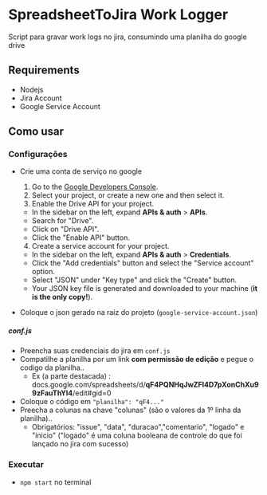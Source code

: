# SpreadsheetToJira Work Logger
Script para gravar work logs no jira, consumindo uma planilha do google drive

## Requirements
* Nodejs
* Jira Account
* Google Service Account

## Como usar

### Configurações
  * Crie uma conta de serviço no google
    1. Go to the [Google Developers Console](https://console.developers.google.com/project).
    2. Select your project, or create a new one and then select it.
    3. Enable the Drive API for your project.
      * In the sidebar on the left, expand __APIs & auth__ > __APIs__.
      * Search for "Drive".
      * Click on "Drive API".
      * Click the "Enable API" button.
    4. Create a service account for your project.
      * In the sidebar on the left, expand __APIs & auth__ > __Credentials__.
      * Click the "Add credentials" button and select the "Service account" option.
      * Select "JSON" under "Key type" and click the "Create" button.
      * Your JSON key file is generated and downloaded to your machine (__it is the only copy!__).


  * Coloque o json gerado na raiz do projeto (`google-service-account.json`)

##### conf.js
  * Preencha suas credenciais do jira em `conf.js`
  * Compatilhe a planilha por um link **com permissão de edição** e pegue o codigo da planilha..
    * Ex (a parte destacada) : docs.google.com/spreadsheets/d/**qF4PQNHqJwZFl4D7pXonChXu99zFauThYl4**/edit#gid=0
  * Coloque o código em `"planilha": "qF4..."`
  * Preecha a colunas na chave "colunas" (são o valores da 1º  linha da planilha)..
    * Obrigatórios: "issue", "data", "duracao","comentario", "logado" e "inicio"
      ("logado" é uma coluna booleana de controle do que foi lançado no jira com sucesso)

### Executar
  * `npm start` no terminal
